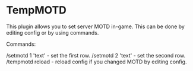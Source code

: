 # TempMOTD

This plugin allows you to set server MOTD in-game. This can be done by editing config or by using commands.


Commands:

/setmotd 1 'text' - set the first row.
/setmotd 2 'text' - set the second row.
/tempmotd reload  - reload config if you changed MOTD by editing config.
